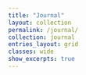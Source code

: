 ```yaml
---
title: "Journal"
layout: collection
permalink: /journal/
collection: journal
entries_layout: grid
classes: wide
show_excerpts: true
---
```


